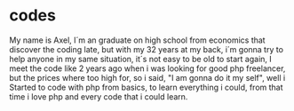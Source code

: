 # codes

My name is Axel, I´m an graduate on high school from economics that discover the coding late, but with my 32 years at my back, i´m gonna try to help anyone in my same situation, it´s not easy to be old to start again, I meet the code like 2 years ago when i was looking for good php freelancer, but the prices where too high for, so i said, "I am gonna do it my self", well i Started to code with php from basics, to learn everything i could, from that time i love php and every code that i could learn.

